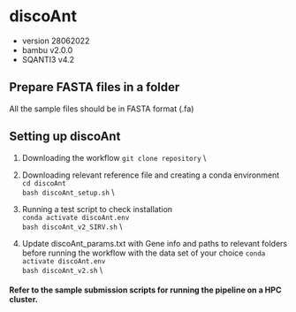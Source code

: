 # discoAnt
- version 28062022
- bambu v2.0.0
- SQANTI3 v4.2

## Prepare FASTA files in a folder
All the sample files should be in FASTA format (.fa)

## Setting up discoAnt

1. Downloading the workflow
  ```git clone repository``` \
  
2. Downloading relevant reference file and creating a conda environment \
  ```cd discoAnt``` \
  ```bash discoAnt_setup.sh``` \
  
3. Running a test script to check installation \
  ```conda activate discoAnt.env``` \
  ```bash discoAnt_v2_SIRV.sh``` \
  
4. Update discoAnt_params.txt with Gene info and paths to relevant folders before running the workflow with the data set of your choice
  ```conda activate discoAnt.env``` \
  ```bash discoAnt_v2.sh``` \

#### Refer to the sample submission scripts for running the pipeline on a HPC cluster.




